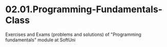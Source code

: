 # 02.01.Programming-Fundamentals-Class
Exercises and Exams (problems and solutions) of "Programming fundamentals" module at SoftUni
